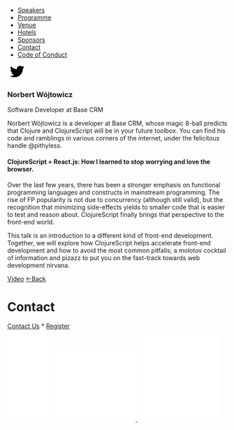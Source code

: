 *   [Speakers](/lambdadays2015/#speakers)
*   [Programme](/lambdadays2015/#programme)
*   [Venue](/lambdadays2015/#venue)
*   [Hotels](/lambdadays2015/#hotels)
*   [Sponsors](/lambdadays2015/#sponsors)
*   [Contact](/lambdadays2015/#contact)
*   [Code of Conduct](/lambdadays2015/about#code-of-conduct)

  

 [![](/static/img/twitter.png)](http://www.twitter.com/pithyless) 

### Norbert Wójtowicz

Software Developer at Base CRM  

Norbert Wójtowicz is a developer at Base CRM, whose magic 8-ball predicts that Clojure and ClojureScript will be in your future toolbox. You can find his code and ramblings in various corners of the internet, under the felicitous handle @pithyless.

#### ClojureScript + React.js: How I learned to stop worrying and love the browser.

Over the last few years, there has been a stronger emphasis on functional programming languages and constructs in mainstream programming. The rise of FP popularity is not due to concurrency (although still valid), but the recognition that minimizing side-effects yields to smaller code that is easier to test and reason about. ClojureScript finally brings that perspective to the front-end world.  
  
This talk is an introduction to a different kind of front-end development. Together, we will explore how ClojureScript helps accelerate front-end development and how to avoid the most common pitfalls; a molotov cocktail of information and pizazz to put you on the fast-track towards web development nirvana.

  
[Video](https://vimeo.com/122316380) [←Back](/lambdadays2015)

# Contact

[Contact Us](https://www.lambdadays.org/lambdadays2020/#contact) \* [Register](https://www.lambdadays.org/lambdadays2020/#register)

 [![facebook icon](/static/upload/media/1407736708498708fb_glowna.png)](https://www.facebook.com/events/624296757687805/?context=create&source=49) [ ![twitter icon](/static/upload/media/1407736735506811tw_glowna.png) ](https://twitter.com/LambdaDays) [![lanyrd icon](/static/upload/media/1407736760562017l_glowna.png)](http://lanyrd.com/2015/lambdadays/) 

